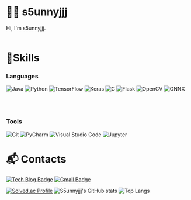# 😶‍🌫️ s5unnyjjj
Hi, I'm s5unnyjjj.
<br><br>
<!--
**s5unnyjjj/s5unnyjjj** is a ✨ _special_ ✨ repository because its `README.md` (this file) appears on your GitHub profile.

Here are some ideas to get you started:

- 🔭 I’m currently working on ...
- 🌱 I’m currently learning ...
- 👯 I’m looking to collaborate on ...
- 🤔 I’m looking for help with ...
- 💬 Ask me about ...
- 📫 How to reach me: ...
- 😄 Pronouns: ...
- ⚡ Fun fact: ...
-->
# 💪Skills
### Languages
![Java](https://img.shields.io/badge/Java-007396.svg?&style=for-the-badge&logo=Java&logoColor=white)
![Python](https://img.shields.io/badge/Python-3776AB.svg?&style=for-the-badge&logo=Python&logoColor=white)
![TensorFlow](https://img.shields.io/badge/TensorFlow-FF6F00.svg?&style=for-the-badge&logo=TensorFlow&logoColor=white)
![Keras](https://img.shields.io/badge/Keras-D00000.svg?&style=for-the-badge&logo=Keras&logoColor=white)
![C](https://img.shields.io/badge/C-A8B9CC.svg?&style=for-the-badge&logo=C&logoColor=white)
![Flask](https://img.shields.io/badge/Flask-000000.svg?&style=for-the-badge&logo=Flask&logoColor=white)
![OpenCV](https://img.shields.io/badge/OpenCV-5C3EE8.svg?&style=for-the-badge&logo=OpenCV&logoColor=white)
![ONNX](https://img.shields.io/badge/ONNX-005CED.svg?&style=for-the-badge&logo=ONNX&logoColor=white)

<br><br>
### Tools
![Git](https://img.shields.io/badge/Git-F05032.svg?&style=for-the-badge&logo=Git&logoColor=white)
![PyCharm](https://img.shields.io/badge/PyCharm-000000?&style=for-the-badge&logo=PyCharm&logoColor=white)
![Visual Studio Code](https://img.shields.io/badge/Visual%20Studio%20Code-007ACC.svg?&style=for-the-badge&logo=Visual%20Studio%20Code&logoColor=white)
![Jupyter](https://img.shields.io/badge/Jupyter-F37626.svg?&style=for-the-badge&logo=Jupyter&logoColor=white)

# :mailbox_with_mail: Contacts
[![Tech Blog Badge](http://img.shields.io/badge/-Tech%20blog-black?style=flat-square&logo=github&link=https://s5unnyjjj.tistory.com/)](https://s5unnyjjj.tistory.com/)
[![Gmail Badge](https://img.shields.io/badge/Gmail-d14836?style=flat-square&logo=Gmail&logoColor=white&link=mailto:s5unnyjjj@gmail.com)](mailto:s5unnyjjj@gmail.com)

[![Solved.ac Profile](http://mazassumnida.wtf/api/v2/generate_badge?boj=s5unnyjjj)](https://solved.ac/s5unnyjjj/)
![S5unnyjjj's GitHub stats](https://github-readme-stats.vercel.app/api?username=s5unnyjjj&show_icons=true&theme=radical)
![Top Langs](https://github-readme-stats.vercel.app/api/top-langs/?username=s5unnyjjj&layout=compact)
